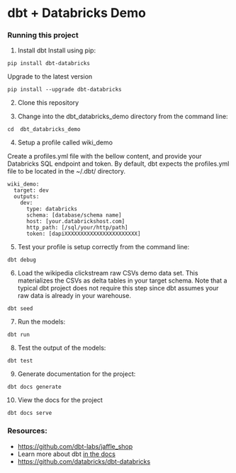 # dbt + Databricks Demo

### Running this project

1. Install dbt 
Install using pip:
```nofmt
pip install dbt-databricks
```

Upgrade to the latest version
```nofmt
pip install --upgrade dbt-databricks
```

2. Clone this repository

3. Change into the dbt_databricks_demo directory from the command line:
```nofmt
cd  dbt_databricks_demo
```
4. Setup a profile called wiki_demo

Create a profiles.yml file with the bellow content, and provide your Databricks SQL endpoint and token. By default, dbt expects the profiles.yml file to be located in the ~/.dbt/ directory.

```nofmt
wiki_demo:
  target: dev
  outputs:
    dev:
      type: databricks
      schema: [database/schema name]
      host: [your.databrickshost.com]
      http_path: [/sql/your/http/path]
      token: [dapiXXXXXXXXXXXXXXXXXXXXXXX]
```

5. Test your profile is setup correctly from the command line:
```nofmt
dbt debug
```
6. Load the wikipedia clickstream raw CSVs demo data set. This materializes the CSVs as delta tables in your target schema. Note that a typical dbt project does not require this step since dbt assumes your raw data is already in your warehouse.
```nofmt
dbt seed
```

7. Run the models:

```nofmt
dbt run
```

8. Test the output of the models:

```nofmt
dbt test
```

9. Generate documentation for the project:

```nofmt
dbt docs generate
```

10. View the docs for the project

```nofmt
dbt docs serve
```



### Resources:
- https://github.com/dbt-labs/jaffle_shop
- Learn more about dbt [in the docs](https://docs.getdbt.com/docs/introduction)
- https://github.com/databricks/dbt-databricks
